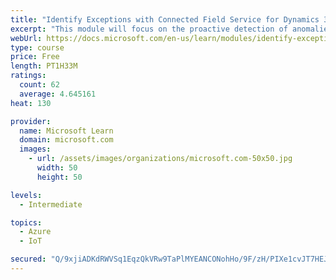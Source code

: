 ```yaml
---
title: "Identify Exceptions with Connected Field Service for Dynamics 365 and Azure IoT"
excerpt: "This module will focus on the proactive detection of anomalies in the IoT device telemetry.  Additionally, this module will cover the customization of the Connected Field Service components to handle different telemetry from the device and options for storing detail data for future analysis."
webUrl: https://docs.microsoft.com/en-us/learn/modules/identify-exceptions-with-connected-field-service/
type: course
price: Free
length: PT1H33M
ratings:
  count: 62
  average: 4.645161
heat: 130

provider:
  name: Microsoft Learn
  domain: microsoft.com
  images:
    - url: /assets/images/organizations/microsoft.com-50x50.jpg
      width: 50
      height: 50

levels:
  - Intermediate

topics:
  - Azure
  - IoT

secured: "Q/9xjiADKdRWVSq1EqzQkVRw9TaPlMYEANCONohHo/9F/zH/PIXe1cvJT7HEJ4NDcVc1l7HW+KJyY4arFN2pxNVvtJfhzL/gdEmIkxuFt/mYUA8QAhRoTB9R3JnC0PNDagLOQ6XfMNySpn3KXj2bRJKMGbCocqbDTYzVgbB7UxXpyGZC6jfUBelydVgy4rGICr4j/MfHEnXUipbrWTk1KVk7QesGZhZ/TCwIFOGbJJOtzrOvmlaHiiT7b99I+pLDjBpF5aFOP8A90T680kIeRKtkFb3tAJkc6MwBF14dNZG4wGYiPh5FbxLhfwqE+SxF8rk+W9xDHC9d0+zuiTBUZKYsJpALIjZPN6ec7DP3pN5IQXnVq3+bYKZ7KZZSIeypeTGqQ2rD/u5+DlyBkeG2G/Ci+rQf+z1U4nPNItuOnFU=;eSTPmvJqLpB5swvRfCVOaA=="
---
```


